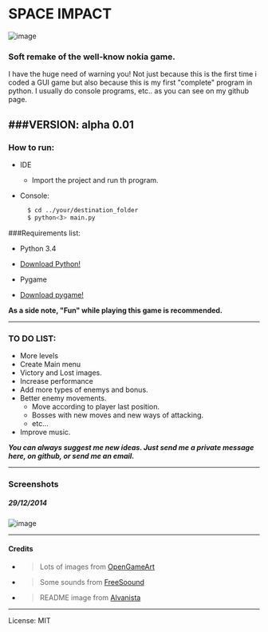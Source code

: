 # SPACE IMPACT
![image](http://media.alvanista.com/uploads/game/24/37640/medium_cover.png)
### Soft remake of the well-know nokia game.

I have the huge need of warning you! Not just because this is the first time i coded a GUI game but also because this is my first "complete" program in python. I usually do console programs, etc.. as you can see on my github page.

###VERSION:
           alpha 0.01
-----------------------
### How to run:

  * IDE
      * Import the project and run th program.

  * Console:
      ```sh
        $ cd ../your/destination_folder
        $ python<3> main.py
      ```
  
###Requirements list:

*   Python 3.4
  * [Download Python!](https://www.python.org/)

*   Pygame
  * [Download pygame!](http://pygame.org/)

**As a side note, "Fun" while playing this game is recommended.**

-------

### TO DO LIST:

* More levels
* Create Main menu
* Victory and Lost images.
* Increase performance
* Add more types of enemys and bonus.
* Better enemy movements.
  * Move according to player last position. 
  * Bosses with new moves and new ways of attacking.
  * etc...
* Improve music.

***You can always suggest me new ideas. Just send me a private message here, on github, or send me an email.***

-------

### Screenshots
##### 29/12/2014
![image](http://i.imgur.com/hQsllSN.png)


-------

#### Credits
  * > Lots of images from [OpenGameArt](http://opengameart.org/)
  * > Some sounds from [FreeSoound](freesound.org)
  * > README image from [Alvanista](http://alvanista.com/games/android/defesa-espacial-space-impact)

-------


License: MIT
